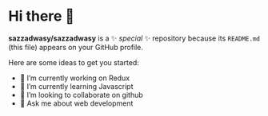 # Hi there 👋


**sazzadwasy/sazzadwasy** is a ✨ _special_ ✨ repository because its `README.md` (this file) appears on your GitHub profile.

Here are some ideas to get you started:

- 🔭 I’m currently working on Redux
- 🌱 I’m currently learning Javascript
- 👯 I’m looking to collaborate on github
- 💬 Ask me about web development



